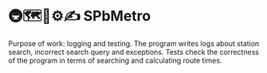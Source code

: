 # 🚇🗺🔧⚙✍ SPbMetro
Purpose of work: logging and testing. 
The program writes logs about station search, incorrect search query and exceptions. Tests check the correctness of the program in terms of searching and calculating route times.
